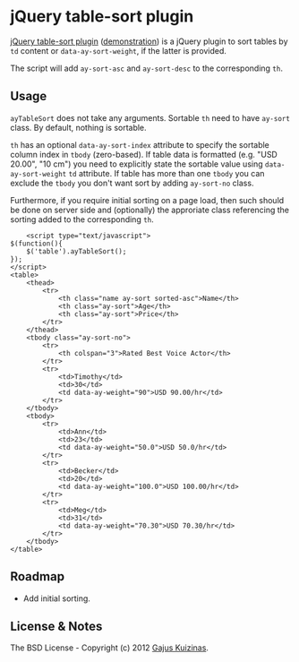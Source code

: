 # jQuery table-sort plugin

[jQuery table-sort plugin](https://github.com/anuary/ay-table-sort/) ([demonstration](https://dev.anuary.com/b2f9b84e-11b9-5d84-818e-053fcc313c0d/)) is a jQuery plugin to sort tables by `td` content or `data-ay-sort-weight`, if the latter is provided.

The script will add `ay-sort-asc` and `ay-sort-desc` to the corresponding `th`.

## Usage

`ayTableSort` does not take any arguments. Sortable `th` need to have `ay-sort` class. By default, nothing is sortable.

`th` has an optional `data-ay-sort-index` attribute to specify the sortable column index in `tbody` (zero-based). If table data is formatted (e.g. "USD 20.00", "10 cm") you need to explicitly state the sortable value using `data-ay-sort-weight` `td` attribute. If table has more than one `tbody` you can exclude the `tbody` you don't want sort by adding `ay-sort-no` class.

Furthermore, if you require initial sorting on a page load, then such should be done on server side and (optionally) the approriate class referencing the sorting added to the corresponding `th`.

        <script type="text/javascript">
    $(function(){
    	$('table').ayTableSort();
    });
    </script>
    <table>
    	<thead>
    		<tr>
    			<th class="name ay-sort sorted-asc">Name</th>
    			<th class="ay-sort">Age</th>
    			<th class="ay-sort">Price</th>
    		</tr>
    	</thead>
    	<tbody class="ay-sort-no">
    		<tr>
    			<th colspan="3">Rated Best Voice Actor</th>
    		</tr>
    		<tr>
    			<td>Timothy</td>
    			<td>30</td>
    			<td data-ay-weight="90">USD 90.00/hr</td>
    		</tr>
    	</tbody>
    	<tbody>
    		<tr>
    			<td>Ann</td>
    			<td>23</td>
    			<td data-ay-weight="50.0">USD 50.0/hr</td>
    		</tr>
    		<tr>
    			<td>Becker</td>
    			<td>20</td>
    			<td data-ay-weight="100.0">USD 100.00/hr</td>
    		</tr>
    		<tr>
    			<td>Meg</td>
    			<td>31</td>
    			<td data-ay-weight="70.30">USD 70.30/hr</td>
    		</tr>
    	</tbody>
    </table>

## Roadmap

* Add initial sorting.

## License & Notes

The BSD License - Copyright (c) 2012 [Gajus Kuizinas](http://anuary.com/gajus).